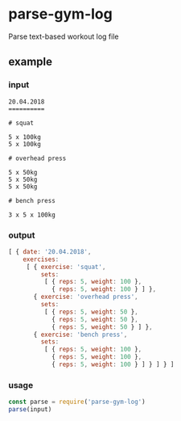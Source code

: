 # parse-gym-log

Parse text-based workout log file

## example

### input

```
20.04.2018
==========

# squat

5 x 100kg
5 x 100kg

# overhead press

5 x 50kg
5 x 50kg
5 x 50kg

# bench press

3 x 5 x 100kg
```

### output

``` js
[ { date: '20.04.2018',
    exercises:
     [ { exercise: 'squat',
         sets:
          [ { reps: 5, weight: 100 },
            { reps: 5, weight: 100 } ] },
       { exercise: 'overhead press',
         sets:
          [ { reps: 5, weight: 50 },
            { reps: 5, weight: 50 },
            { reps: 5, weight: 50 } ] },
       { exercise: 'bench press',
         sets:
          [ { reps: 5, weight: 100 },
            { reps: 5, weight: 100 },
            { reps: 5, weight: 100 } ] } ] } ]
```

### usage

```js
const parse = require('parse-gym-log')
parse(input)
```
